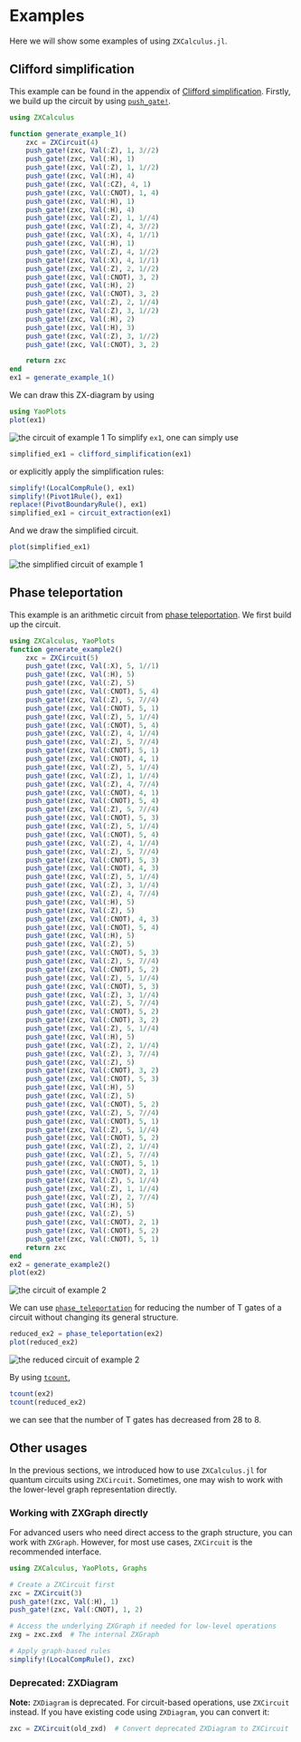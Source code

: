 # Examples

Here we will show some examples of using `ZXCalculus.jl`.

## Clifford simplification

This example can be found in the appendix of [Clifford simplification](https://arxiv.org/abs/1902.03178). Firstly, we build up the circuit by using [`push_gate!`](@ref).

```julia
using ZXCalculus

function generate_example_1()
    zxc = ZXCircuit(4)
    push_gate!(zxc, Val(:Z), 1, 3//2)
    push_gate!(zxc, Val(:H), 1)
    push_gate!(zxc, Val(:Z), 1, 1//2)
    push_gate!(zxc, Val(:H), 4)
    push_gate!(zxc, Val(:CZ), 4, 1)
    push_gate!(zxc, Val(:CNOT), 1, 4)
    push_gate!(zxc, Val(:H), 1)
    push_gate!(zxc, Val(:H), 4)
    push_gate!(zxc, Val(:Z), 1, 1//4)
    push_gate!(zxc, Val(:Z), 4, 3//2)
    push_gate!(zxc, Val(:X), 4, 1//1)
    push_gate!(zxc, Val(:H), 1)
    push_gate!(zxc, Val(:Z), 4, 1//2)
    push_gate!(zxc, Val(:X), 4, 1//1)
    push_gate!(zxc, Val(:Z), 2, 1//2)
    push_gate!(zxc, Val(:CNOT), 3, 2)
    push_gate!(zxc, Val(:H), 2)
    push_gate!(zxc, Val(:CNOT), 3, 2)
    push_gate!(zxc, Val(:Z), 2, 1//4)
    push_gate!(zxc, Val(:Z), 3, 1//2)
    push_gate!(zxc, Val(:H), 2)
    push_gate!(zxc, Val(:H), 3)
    push_gate!(zxc, Val(:Z), 3, 1//2)
    push_gate!(zxc, Val(:CNOT), 3, 2)

    return zxc
end
ex1 = generate_example_1()
```
We can draw this ZX-diagram by using
```julia
using YaoPlots
plot(ex1)
```
![the circuit of example 1](imgs/ex1.svg)
To simplify `ex1`, one can simply use
```julia
simplified_ex1 = clifford_simplification(ex1)
```
or explicitly apply the simplification rules:
```julia
simplify!(LocalCompRule(), ex1)
simplify!(Pivot1Rule(), ex1)
replace!(PivotBoundaryRule(), ex1)
simplified_ex1 = circuit_extraction(ex1)
```
And we draw the simplified circuit.
```julia
plot(simplified_ex1)
```
![the simplified circuit of example 1](imgs/simplified_ex1.svg)


## Phase teleportation

This example is an arithmetic circuit from [phase teleportation](https://arxiv.org/abs/1903.10477).
We first build up the circuit.
```julia
using ZXCalculus, YaoPlots
function generate_example2()
    zxc = ZXCircuit(5)
    push_gate!(zxc, Val(:X), 5, 1//1)
    push_gate!(zxc, Val(:H), 5)
    push_gate!(zxc, Val(:Z), 5)
    push_gate!(zxc, Val(:CNOT), 5, 4)
    push_gate!(zxc, Val(:Z), 5, 7//4)
    push_gate!(zxc, Val(:CNOT), 5, 1)
    push_gate!(zxc, Val(:Z), 5, 1//4)
    push_gate!(zxc, Val(:CNOT), 5, 4)
    push_gate!(zxc, Val(:Z), 4, 1//4)
    push_gate!(zxc, Val(:Z), 5, 7//4)
    push_gate!(zxc, Val(:CNOT), 5, 1)
    push_gate!(zxc, Val(:CNOT), 4, 1)
    push_gate!(zxc, Val(:Z), 5, 1//4)
    push_gate!(zxc, Val(:Z), 1, 1//4)
    push_gate!(zxc, Val(:Z), 4, 7//4)
    push_gate!(zxc, Val(:CNOT), 4, 1)
    push_gate!(zxc, Val(:CNOT), 5, 4)
    push_gate!(zxc, Val(:Z), 5, 7//4)
    push_gate!(zxc, Val(:CNOT), 5, 3)
    push_gate!(zxc, Val(:Z), 5, 1//4)
    push_gate!(zxc, Val(:CNOT), 5, 4)
    push_gate!(zxc, Val(:Z), 4, 1//4)
    push_gate!(zxc, Val(:Z), 5, 7//4)
    push_gate!(zxc, Val(:CNOT), 5, 3)
    push_gate!(zxc, Val(:CNOT), 4, 3)
    push_gate!(zxc, Val(:Z), 5, 1//4)
    push_gate!(zxc, Val(:Z), 3, 1//4)
    push_gate!(zxc, Val(:Z), 4, 7//4)
    push_gate!(zxc, Val(:H), 5)
    push_gate!(zxc, Val(:Z), 5)
    push_gate!(zxc, Val(:CNOT), 4, 3)
    push_gate!(zxc, Val(:CNOT), 5, 4)
    push_gate!(zxc, Val(:H), 5)
    push_gate!(zxc, Val(:Z), 5)
    push_gate!(zxc, Val(:CNOT), 5, 3)
    push_gate!(zxc, Val(:Z), 5, 7//4)
    push_gate!(zxc, Val(:CNOT), 5, 2)
    push_gate!(zxc, Val(:Z), 5, 1//4)
    push_gate!(zxc, Val(:CNOT), 5, 3)
    push_gate!(zxc, Val(:Z), 3, 1//4)
    push_gate!(zxc, Val(:Z), 5, 7//4)
    push_gate!(zxc, Val(:CNOT), 5, 2)
    push_gate!(zxc, Val(:CNOT), 3, 2)
    push_gate!(zxc, Val(:Z), 5, 1//4)
    push_gate!(zxc, Val(:H), 5)
    push_gate!(zxc, Val(:Z), 2, 1//4)
    push_gate!(zxc, Val(:Z), 3, 7//4)
    push_gate!(zxc, Val(:Z), 5)
    push_gate!(zxc, Val(:CNOT), 3, 2)
    push_gate!(zxc, Val(:CNOT), 5, 3)
    push_gate!(zxc, Val(:H), 5)
    push_gate!(zxc, Val(:Z), 5)
    push_gate!(zxc, Val(:CNOT), 5, 2)
    push_gate!(zxc, Val(:Z), 5, 7//4)
    push_gate!(zxc, Val(:CNOT), 5, 1)
    push_gate!(zxc, Val(:Z), 5, 1//4)
    push_gate!(zxc, Val(:CNOT), 5, 2)
    push_gate!(zxc, Val(:Z), 2, 1//4)
    push_gate!(zxc, Val(:Z), 5, 7//4)
    push_gate!(zxc, Val(:CNOT), 5, 1)
    push_gate!(zxc, Val(:CNOT), 2, 1)
    push_gate!(zxc, Val(:Z), 5, 1//4)
    push_gate!(zxc, Val(:Z), 1, 1//4)
    push_gate!(zxc, Val(:Z), 2, 7//4)
    push_gate!(zxc, Val(:H), 5)
    push_gate!(zxc, Val(:Z), 5)
    push_gate!(zxc, Val(:CNOT), 2, 1)
    push_gate!(zxc, Val(:CNOT), 5, 2)
    push_gate!(zxc, Val(:CNOT), 5, 1)
    return zxc
end
ex2 = generate_example2()
plot(ex2)
```
![the circuit of example 2](imgs/ex2.svg)

We can use [`phase_teleportation`](@ref) for reducing the number of T gates of a circuit without changing its general structure.
```julia
reduced_ex2 = phase_teleportation(ex2)
plot(reduced_ex2)
```
![the reduced circuit of example 2](imgs/reduced_ex2.svg)

By using [`tcount`](@ref),
```julia
tcount(ex2)
tcount(reduced_ex2)
```
we can see that the number of T gates has decreased from 28 to 8.


## Other usages

In the previous sections, we introduced how to use `ZXCalculus.jl` for quantum circuits using `ZXCircuit`. Sometimes, one may wish to work with the lower-level graph representation directly.

### Working with ZXGraph directly

For advanced users who need direct access to the graph structure, you can work with `ZXGraph`. However, for most use cases, `ZXCircuit` is the recommended interface.

```julia
using ZXCalculus, YaoPlots, Graphs

# Create a ZXCircuit first
zxc = ZXCircuit(3)
push_gate!(zxc, Val(:H), 1)
push_gate!(zxc, Val(:CNOT), 1, 2)

# Access the underlying ZXGraph if needed for low-level operations
zxg = zxc.zxd  # The internal ZXGraph

# Apply graph-based rules
simplify!(LocalCompRule(), zxc)
```

### Deprecated: ZXDiagram

**Note:** `ZXDiagram` is deprecated. For circuit-based operations, use `ZXCircuit` instead. If you have existing code using `ZXDiagram`, you can convert it:
```julia
zxc = ZXCircuit(old_zxd)  # Convert deprecated ZXDiagram to ZXCircuit
```
